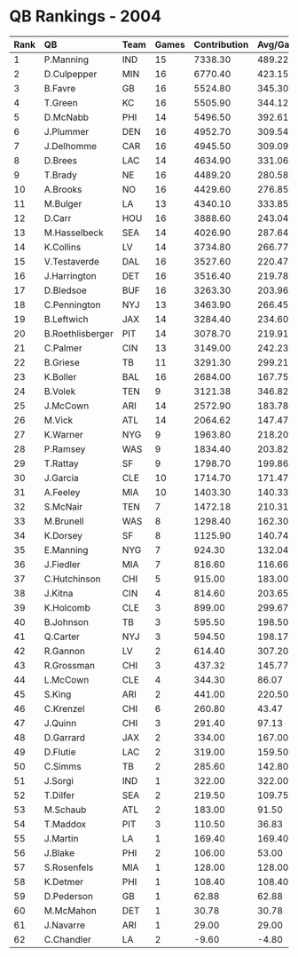 # QB Rankings - 2004

| Rank | QB               | Team | Games | Contribution | Avg/Game | Normalized |
| :----| :----------------| :----| :-----| :------------| :--------| :----------|
| 1    | P.Manning        | IND  | 15    | 7338.30      | 489.22   | 95.96      |
| 2    | D.Culpepper      | MIN  | 16    | 6770.40      | 423.15   | 92.62      |
| 3    | B.Favre          | GB   | 16    | 5524.80      | 345.30   | 81.67      |
| 4    | T.Green          | KC   | 16    | 5505.90      | 344.12   | 81.51      |
| 5    | D.McNabb         | PHI  | 14    | 5496.50      | 392.61   | 78.91      |
| 6    | J.Plummer        | DEN  | 16    | 4952.70      | 309.54   | 76.65      |
| 7    | J.Delhomme       | CAR  | 16    | 4945.50      | 309.09   | 76.58      |
| 8    | D.Brees          | LAC  | 14    | 4634.90      | 331.06   | 72.75      |
| 9    | T.Brady          | NE   | 16    | 4489.20      | 280.58   | 72.57      |
| 10   | A.Brooks         | NO   | 16    | 4429.60      | 276.85   | 72.05      |
| 11   | M.Bulger         | LA   | 13    | 4340.10      | 333.85   | 68.23      |
| 12   | D.Carr           | HOU  | 16    | 3888.60      | 243.04   | 67.30      |
| 13   | M.Hasselbeck     | SEA  | 14    | 4026.90      | 287.64   | 66.67      |
| 14   | K.Collins        | LV   | 14    | 3734.80      | 266.77   | 64.24      |
| 15   | V.Testaverde     | DAL  | 16    | 3527.60      | 220.47   | 64.13      |
| 16   | J.Harrington     | DET  | 16    | 3516.40      | 219.78   | 64.03      |
| 17   | D.Bledsoe        | BUF  | 16    | 3263.30      | 203.96   | 61.81      |
| 18   | C.Pennington     | NYJ  | 13    | 3463.90      | 266.45   | 61.14      |
| 19   | B.Leftwich       | JAX  | 14    | 3284.40      | 234.60   | 60.49      |
| 20   | B.Roethlisberger | PIT  | 14    | 3078.70      | 219.91   | 58.78      |
| 21   | C.Palmer         | CIN  | 13    | 3149.00      | 242.23   | 58.60      |
| 22   | B.Griese         | TB   | 11    | 3291.30      | 299.21   | 58.03      |
| 23   | K.Boller         | BAL  | 16    | 2684.00      | 167.75   | 56.72      |
| 24   | B.Volek          | TEN  | 9     | 3121.38      | 346.82   | 54.92      |
| 25   | J.McCown         | ARI  | 14    | 2572.90      | 183.78   | 54.56      |
| 26   | M.Vick           | ATL  | 14    | 2064.62      | 147.47   | 50.33      |
| 27   | K.Warner         | NYG  | 9     | 1963.80      | 218.20   | 46.84      |
| 28   | P.Ramsey         | WAS  | 9     | 1834.40      | 203.82   | 45.94      |
| 29   | T.Rattay         | SF   | 9     | 1798.70      | 199.86   | 45.69      |
| 30   | J.Garcia         | CLE  | 10    | 1714.70      | 171.47   | 45.62      |
| 31   | A.Feeley         | MIA  | 10    | 1403.30      | 140.33   | 43.35      |
| 32   | S.McNair         | TEN  | 7     | 1472.18      | 210.31   | 42.43      |
| 33   | M.Brunell        | WAS  | 8     | 1298.40      | 162.30   | 41.78      |
| 34   | K.Dorsey         | SF   | 8     | 1125.90      | 140.74   | 40.63      |
| 35   | E.Manning        | NYG  | 7     | 924.30       | 132.04   | 38.97      |
| 36   | J.Fiedler        | MIA  | 7     | 816.60       | 116.66   | 38.29      |
| 37   | C.Hutchinson     | CHI  | 5     | 915.00       | 183.00   | 38.19      |
| 38   | J.Kitna          | CIN  | 4     | 814.60       | 203.65   | 37.25      |
| 39   | K.Holcomb        | CLE  | 3     | 899.00       | 299.67   | 37.18      |
| 40   | B.Johnson        | TB   | 3     | 595.50       | 198.50   | 35.82      |
| 41   | Q.Carter         | NYJ  | 3     | 594.50       | 198.17   | 35.81      |
| 42   | R.Gannon         | LV   | 2     | 614.40       | 307.20   | 35.49      |
| 43   | R.Grossman       | CHI  | 3     | 437.32       | 145.77   | 35.10      |
| 44   | L.McCown         | CLE  | 4     | 344.30       | 86.07    | 34.87      |
| 45   | S.King           | ARI  | 2     | 441.00       | 220.50   | 34.82      |
| 46   | C.Krenzel        | CHI  | 6     | 260.80       | 43.47    | 34.68      |
| 47   | J.Quinn          | CHI  | 3     | 291.40       | 97.13    | 34.45      |
| 48   | D.Garrard        | JAX  | 2     | 334.00       | 167.00   | 34.41      |
| 49   | D.Flutie         | LAC  | 2     | 319.00       | 159.50   | 34.39      |
| 50   | C.Simms          | TB   | 2     | 285.60       | 142.80   | 34.23      |
| 51   | J.Sorgi          | IND  | 1     | 322.00       | 322.00   | 34.07      |
| 52   | T.Dilfer         | SEA  | 2     | 219.50       | 109.75   | 33.98      |
| 53   | M.Schaub         | ATL  | 2     | 183.00       | 91.50    | 33.84      |
| 54   | T.Maddox         | PIT  | 3     | 110.50       | 36.83    | 33.63      |
| 55   | J.Martin         | LA   | 1     | 169.40       | 169.40   | 33.63      |
| 56   | J.Blake          | PHI  | 2     | 106.00       | 53.00    | 33.54      |
| 57   | S.Rosenfels      | MIA  | 1     | 128.00       | 128.00   | 33.51      |
| 58   | K.Detmer         | PHI  | 1     | 108.40       | 108.40   | 33.45      |
| 59   | D.Pederson       | GB   | 1     | 62.88        | 62.88    | 33.32      |
| 60   | M.McMahon        | DET  | 1     | 30.78        | 30.78    | 33.23      |
| 61   | J.Navarre        | ARI  | 1     | 29.00        | 29.00    | 33.22      |
| 62   | C.Chandler       | LA   | 2     | -9.60        | -4.80    | 33.10      |


